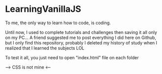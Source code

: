 # LearningVanillaJS
To me, the only way to learn how to code, is coding.

Until now, I used to complete tutorials and challenges then saving it all only on my PC…
A friend suggested me to post everything I did here on Github, but I only find this repository, probably I deleted my history of study when I realized that I learned the subjects LOL


To test it all, you just need to open "index.html" file on each folder

--> CSS is not mine <--

